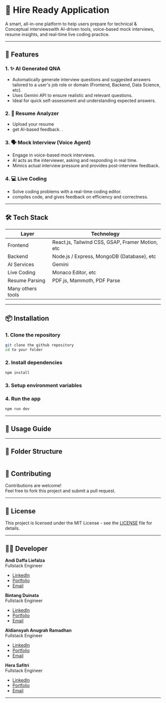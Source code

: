 # 🧠 Hire Ready Application

A smart, all-in-one platform to help users prepare for technical  & Conceptual interviewswith AI-driven tools, voice-based mock interviews, resume insights, and real-time live coding practice.

---

## 🚀 Features

### 1. ✨ AI Generated QNA
- Automatically generate interview questions and suggested answers tailored to a user's job role or domain (Frontend, Backend, Data Science, etc).
- Uses Gemini API to ensure realistic and relevant questions.
- Ideal for quick self-assessment and understanding expected answers.

### 2. 📄 Resume Analyzer
- Upload your resume 
- get AI-based feedback.
.

### 3. 🗣️ Mock Interview (Voice Agent)
- Engage in voice-based mock interviews.
- AI acts as the interviewer, asking and responding in real time.
- Mimics actual interview pressure and provides post-interview feedback.

### 4. 💻 Live Coding
- Solve coding problems with a real-time coding editor.
- compiles code, and gives feedback on efficiency and correctness.

---

## 🛠️ Tech Stack

| Layer         | Technology                                  |
|---------------|---------------------------------------------|
| Frontend      | React.js, Tailwind CSS, GSAP, Framer Motion, etc                      |
| Backend       | Node.js / Express, MongoDB (Database), etc                |
| AI Services   | Gemini |
| Live Coding   | Monaco Editor, etc
| Resume Parsing| PDF.js, Mammoth, PDF Parse
| Many others tools

---

## 📦 Installation

### 1. Clone the repository
```bash
git clone the github repository
cd to your folder
```

### 2. Install dependencies
```bash
npm install
```

### 3. Setup environment variables


### 4. Run the app
```bash
npm run dev
```

---

## 🧪 Usage Guide

---

## 🧰 Folder Structure

```

```



## 🙌 Contributing

Contributions are welcome!  
Feel free to fork this project and submit a pull request.

---

## 📄 License

This project is licensed under the MIT License - see the [LICENSE](LICENSE) file for details.

---

## 👨‍💻 Developer

**Andi Daffa Liefalza**  
Fullstack Engineer  
- [LinkedIn](https://www.linkedin.com/in/yourprofile)
- [Portfolio](https://your-portfolio.com)
- [Email](mailto:your@email.com)

**Bintang Duinata**  
Fullstack Engineer  
- [LinkedIn](https://www.linkedin.com/in/yourprofile)
- [Portfolio](https://your-portfolio.com)
- [Email](mailto:your@email.com)

**Aldiansyah Anugrah Ramadhan**  
Fullstack Engineer  
- [LinkedIn](https://www.linkedin.com/in/Aldiansyah-ar)
- [Portfolio](https://github.com/Aldiansyah-ar)
- [Email](mailto:aldiansyahaldi621@gmail.com)

**Hera Safitri**  
Fullstack Engineer  
- [LinkedIn](https://www.linkedin.com/in/yourprofile)
- [Portfolio](https://your-portfolio.com)
- [Email](mailto:your@email.com)

---
